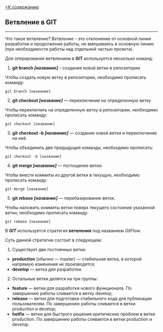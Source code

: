 [<К содержанию](./readme.md)

## Ветвление в **GIT**

---

Что такое ветвление?
*Ветвление* - это отклонение от основной линии разработки и продолжение работы, не вмешиваясь в основную линию (при необходимости работы над отдельной частью проекта).

Для оперирования ветвлением в **GIT** используется несколько команд:

1. **git branch *[название]*** - создание новой ветки в репозитории

Чтобы создать новую ветку в репозитории, необходимо прописать команду:

```
git branch [название]
```

2. **git checkout *[название]*** — переключение на определенную ветку

Чтобы переключить на определенную ветку в репозитории, необходимо прописать команду:

```
git checkout [название]
```
3. **git checkout -b *[название]*** — создание новой ветки и переключение на неё.

Чтобы объединить две предыдущие команды, необходимо прописать:

```
git checkout -b [название]
```

4. **git merge *[название]*** — поглощение ветки. 

Чтобы внести коммиты из другой ветки в текущую, необходимо прописать команду:

```
git merge [название]
```

5. **git rebase *[название]*** — перебазирование веток. 

Чтобы наложить коммиты ветки поверх текущего состояния указанной ветки, необходимо прописать команду:

```
git rebase [название]
```

В ***GIT*** используется стратегия **ветвления** под названием *GitFlow*. 

Суть данной стратегии состоит в следующем:

1. Существует две постоянных ветки:

  - **production** (обычно — master) — стабильная ветка, в которой напрямую изменения не производятся;
  - **develop** — ветка для разработки. 

2. Остальные ветки делятся на три группы:

  - **feature** — ветки для разработки нового функционала. По завершению работы сливается в ветку develop;
  - **release** — ветки для подготовки стабильного кода для публикации пользователям. По завершению работы сливается в ветки production и develop;
  - **hotfix** — ветки для быстрого решения критических проблем в ветке production. По завершению работы сливается в ветки production и develop.
